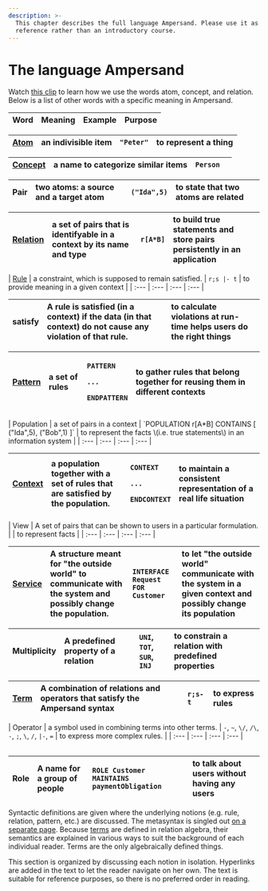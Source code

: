 ```yaml
---
description: >-
  This chapter describes the full language Ampersand. Please use it as a
  reference rather than an introductory course.
---
```


# The language Ampersand

Watch [this clip](https://player.ou.nl/wowzaportlets/#!production/Cq0M1nv) to learn how we use the words atom, concept, and relation. Below is a list of other words with a specific meaning in Ampersand.

| Word | Meaning | Example | Purpose |
| :--- | :--- | :--- | :--- |


| [Atom](atoms.md) | an indivisible item | `"Peter"` | to represent a thing |
| :--- | :--- | :--- | :--- |


| [Concept](the-concept-statement.md) | a name to categorize similar items | `Person` |  |
| :--- | :--- | :--- | :--- |


| Pair | two atoms: a source and a target atom | `("Ida",5)` | to state that two atoms are related |
| :--- | :--- | :--- | :--- |


| [Relation](relations.md) | a set of pairs that is identifyable in a context by its name and type | `r[A*B]` | to build true statements and store pairs persistently in an application |
| :--- | :--- | :--- | :--- |


| [Rule](the-rule-statement.md) | a constraint, which is supposed to remain satisfied. | `r;s |- t` | to provide meaning in a given context |
| :--- | :--- | :--- | :--- |


| satisfy | A rule is satisfied \(in a context\) if the data \(in that context\) do not cause any violation of that rule. |  | to calculate violations at run-time helps users do the right things |
| :--- | :--- | :--- | :--- |


<table>
  <thead>
    <tr>
      <th style="text-align:left"><a href="syntactical-conventions/patterns.md">Pattern</a>
      </th>
      <th style="text-align:left">a set of rules</th>
      <th style="text-align:left">
        <p><code>PATTERN</code>
        </p>
        <p> <code>...</code>
        </p>
        <p><code>ENDPATTERN</code>
        </p>
      </th>
      <th style="text-align:left">to gather rules that belong together for reusing them in different contexts</th>
    </tr>
  </thead>
  <tbody></tbody>
</table>| Population | a set of pairs in a context | `POPULATION r[A*B] CONTAINS [ ("Ida",5), ("Bob",1) ]` | to represent the facts \(i.e. true statements\) in an information system |
| :--- | :--- | :--- | :--- |


<table>
  <thead>
    <tr>
      <th style="text-align:left"><a href="context.md">Context</a>
      </th>
      <th style="text-align:left">a population together with a set of rules that are satisfied by the population.</th>
      <th
      style="text-align:left">
        <p><code>CONTEXT</code>
        </p>
        <p> <code>...</code>
        </p>
        <p><code>ENDCONTEXT</code>
        </p>
        </th>
        <th style="text-align:left">to maintain a consistent representation of a real life situation</th>
    </tr>
  </thead>
  <tbody></tbody>
</table>| View | A set of pairs that can be shown to users in a particular formulation. |  | to represent facts |
| :--- | :--- | :--- | :--- |


| [Service](services/) | A structure meant for "the outside world" to communicate with the system and possibly change the population. | `INTERFACE Request FOR Customer` | to let "the outside world" communicate with the system in a given context and possibly change its population |
| :--- | :--- | :--- | :--- |


| Multiplicity | A predefined property of a relation | `UNI`, `TOT`, `SUR`, `INJ` | to constrain a relation with predefined properties |
| :--- | :--- | :--- | :--- |


| [Term](terms/) | A combination of relations and operators that satisfy the Ampersand syntax | `r;s-t` | to express rules |
| :--- | :--- | :--- | :--- |


| Operator | a symbol used in combining terms into other terms. | `-`, `~`, `\/`, `/\`, `-`, `;`, `\`, `/`, `|-`, `=` | to express more complex rules. |
| :--- | :--- | :--- | :--- |


|  |  |  |  |
| :--- | :--- | :--- | :--- |


| Role | A name for a group of people | `ROLE Customer MAINTAINS paymentObligation` | to talk about users without having any users |
| :--- | :--- | :--- | :--- |


Syntactic definitions are given where the underlying notions \(e.g. rule, relation, pattern, etc.\) are discussed. The metasyntax is singled out [on a separate page](how-to-read-syntax-statements.md). Because [terms](terms/) are defined in relation algebra, their semantics are explained in various ways to suit the background of each individual reader. Terms are the only algebraically defined things.

This section is organized by discussing each notion in isolation. Hyperlinks are added in the text to let the reader navigate on her own. The text is suitable for reference purposes, so there is no preferred order in reading.

